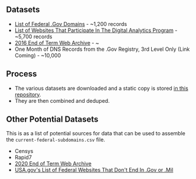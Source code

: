 

## Datasets
* [List of Federal .Gov Domains](https://github.com/GSA/data/blob/master/dotgov-domains/current-federal.csv) - ~1,200 records
* [List of Websites That Participate In The Digital Analytics Program](https://analytics.usa.gov/data/live/sites.csv) - ~5,700 records
* [2016 End of Term Web Archive](https://github.com/end-of-term/eot2016/blob/master/seed-lists/eot_2016_bulk_seeds_test_report.txt) - ~
* One Month of DNS Records from the .Gov Registry, 3rd Level Only (Link Coming) - ~10,000

## Process
* The various datasets are downloaded and a static copy is stored [in this repository](https://github.com/GSA/data/tree/master/dotgov-websites/site-scanning/gathering/data).  
* They are then combined and deduped.  


## Other Potential Datasets

This is as a list of potential sources for data that can be used to assemble the `current-federal-subdomains.csv` file.  

* Censys
* Rapid7
* [2020 End of Term Web Archive](https://github.com/end-of-term/eot2016/blob/master/seed-lists/eot_2016_bulk_seeds_test_report.txt)
* [USA.gov's List of Federal Websites That Don't End In .Gov or .Mil](https://github.com/gsa/govt-urls)
